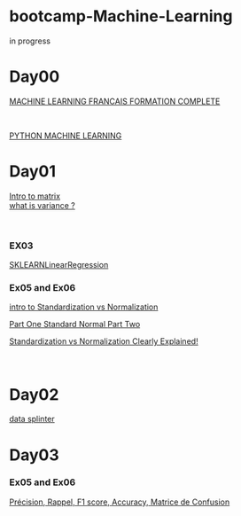 # bootcamp-Machine-Learning
in progress<br>
# Day00

[MACHINE LEARNING FRANCAIS FORMATION COMPLETE](https://www.youtube.com/playlist?list=PLO_fdPEVlfKqUF5BPKjGSh7aV9aBshrpY)

<br>

[PYTHON MACHINE LEARNING](https://www.youtube.com/watch?v=82KLS2C_gNQ&list=PLO_fdPEVlfKqMDNmCFzQISI2H_nJcEDJq)
<br>

# Day01
[Intro to matrix](https://www.youtube.com/watch?v=yRwQ7A6jVLk&list=PLmqUUxWAllkGD6tKpbDgi7S4e45NYt_57)
<br>
[what is variance ? ](https://www.youtube.com/watch?v=akXkj-7U-40)

<br>

### EX03
[SKLEARNLinearRegression ](https://www.youtube.com/watch?v=P6kSc3qVph0&t=605s)
<br>

### Ex05 and Ex06
[intro to Standardization vs Normalization](https://www.youtube.com/watch?v=mnKm3YP56PY&t=301s)
<br>

[Part One Standard Normal ](https://www.youtube.com/watch?v=mtbJbDwqWLE&t=294s)
[Part Two ](https://www.youtube.com/watch?v=2tuBREK_mgE)
<br>

[Standardization vs Normalization Clearly Explained!](https://www.youtube.com/watch?v=sxEqtjLC0aM)

<br>

# Day02

[data splinter ](https://realpython.com/train-test-split-python-data/)
<br>

# Day03

### Ex05 and Ex06
[Précision, Rappel, F1 score, Accuracy, Matrice de Confusion](https://www.youtube.com/watch?v=ngvEcjZhSMY)

